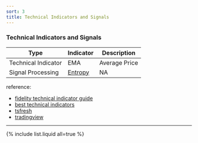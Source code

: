 ```yaml
---
sort: 3
title: Technical Indicators and Signals
---
```



### Technical Indicators and Signals

|Type | Indicator  |Description   |
| ------------ | ------------ | ------------ | 
|Technical Indicator|EMA   | Average Price  |
|Signal Processing| [Entropy](a_1_1_entropy/README.md)  |  NA  |


reference:
- [fidelity technical indicator guide](https://www.fidelity.com/learning-center/trading-investing/technical-analysis/technical-indicator-guide/overview)
- [best technical indicators](http://etfhq.com/blog/2010/05/25/best-technical-indicators/)
- [tsfresh](https://tsfresh.readthedocs.io/en/latest/)
- [tradingview](https://www.tradingview.com/support/folders/43000547458-i-d-like-to-learn-more-about-indicators/)


------------

{% include list.liquid all=true %}
